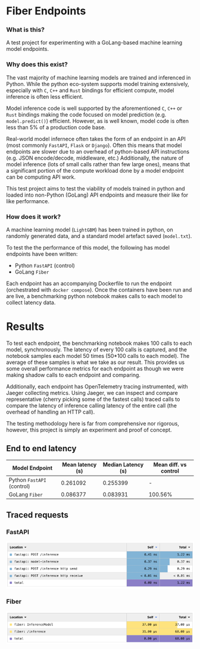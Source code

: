 # Fiber Endpoints

### What is this?

A test project for experimenting with a GoLang-based machine learning model endpoints.

### Why does this exist?

The vast majority of machine learning models are trained and inferenced in Python. While the python eco-system supports model training extensively, especially with `C`, `C++` and `Rust` bindings for efficient compute, model inference is often less efficient.

Model inference code is well supported by the aforementioned `C`, `C++` or `Rust` bindings making the code focused on model prediction (e.g. `model.predict()`) efficient. However, as is well known, model code is often less than 5% of a production code base. 

Real-world model infernece often takes the form of an endpoint in an API (most commonly `FastAPI`, `Flask` or `Django`). Often this means that model endpoints are slower due to an overhead of python-based API instructions (e.g. JSON encode/decode, middleware, etc.)  Additionally, the nature of model inference (lots of small calls rather than few large ones), means that a significant portion of the compute workload done by a model endpoint can be computing API work.

This test project aims to test the viability of models trained in python and loaded into non-Python (GoLang) API endpoints and measure their like for like performance.

### How does it work?

A machine learning model (`LightGBM`) has been trained in python, on randomly generated data, and a standard model artefact saved (`model.txt`).

To test the the performance of this model, the following has model endpoints have been written:
- Python `FastAPI` (control)
- GoLang `Fiber`

Each endpoint has an accompanying Dockerfile to run the endpoint (orchestrated with `docker compose`). Once the containers have been run and are live, a benchmarking python notebook makes calls to each model to collect latency data.

# Results

To test each endpoint, the benchmarking notebook makes 100 calls to each model, synchronously. The latency of every 100 calls is captured, and the notebook samples each model 50 times (50*100 calls to each model). The average of these samples is what we take as our result. This provides us some overall performance metrics for each endpoint as though we were making shadow calls to each endpoint and comparing.

Additionally, each endpoint has OpenTelemetry tracing instrumented, with Jaeger collecting metrics. Using Jaeger, we can inspect and compare representative (cherry picking some of the fastest calls) traced calls to compare the latency of inference calling latency of the entire call (the overhead of handling an HTTP call).

The testing methodology here is far from comprehensive nor rigorous, however, this project is simply an experiment and proof of concept.

## End to end latency

Model Endpoint | Mean latency (s) | Median Latency (s) | Mean diff. vs control
--- | --- | --- | ---
Python `FastAPI` (control) | 0.261092 | 0.255399 | -
GoLang `Fiber` | 0.086377 | 0.083931 | 100.56%

## Traced requests

### FastAPI

![FastAPI results](images/FastAPI.png)

### Fiber

![Fiber results](images/Fiber.png)
